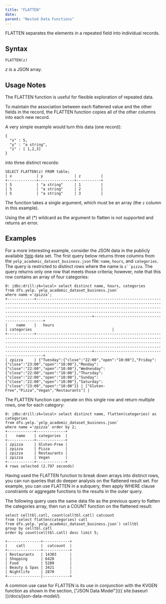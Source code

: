 ```yaml
---
title: "FLATTEN"
date: 
parent: "Nested Data Functions"
---
```

FLATTEN separates the elements in a repeated field into individual records.

## Syntax

    FLATTEN(z)

*z* is a JSON array.

## Usage Notes

The FLATTEN function is useful for flexible exploration of repeated data.

To maintain the association between each flattened value and the other fields in
the record, the FLATTEN function copies all of the other columns into each new record. 

A very simple example would turn this data (one record):

    {
      "x" : 5,
      "y" : "a string",
      "z" : [ 1,2,3]
    }

into three distinct records:

    SELECT FLATTEN(z) FROM table;
    | x           | y              | z         |
    +-------------+----------------+-----------+
    | 5           | "a string"     | 1         |
    | 5           | "a string"     | 2         |
    | 5           | "a string"     | 3         |

The function takes a single argument, which must be an array (the `z` column
in this example).

Using the all (*) wildcard as the argument to flatten is not supported and returns an error.

## Examples

For a more interesting example, consider the JSON data in the publicly
available [Yelp](https://www.yelp.com/dataset_challenge/dataset) data set. The
first query below returns three columns from the
`yelp_academic_dataset_business.json` file: `name`, `hours`, and `categories`.
The query is restricted to distinct rows where the name is `z``pizza`. The
query returns only one row that meets those criteria; however, note that this
row contains an array of four categories:

    0: jdbc:drill:zk=local> select distinct name, hours, categories 
    from dfs.yelp.`yelp_academic_dataset_business.json` 
    where name ='zpizza';
    +------------+-----------------------------------------------------------------------------------------------------------------------------------------------------------------------------------------------------------------------------------------------------------------------------------------------------------------+-----------------------------------------------+
    |    name    |   hours                                                                                                                                                                                                                                                                                                         | categories                                    |
    +------------+-----------------------------------------------------------------------------------------------------------------------------------------------------------------------------------------------------------------------------------------------------------------------------------------------------------------+-----------------------------------------------+
    | zpizza     | {"Tuesday":{"close":"22:00","open":"10:00"},"Friday":{"close":"23:00","open":"10:00"},"Monday":{"close":"22:00","open":"10:00"},"Wednesday":{"close":"22:00","open":"10:00"},"Thursday":{"close":"22:00","open":"10:00"},"Sunday":{"close":"22:00","open":"10:00"},"Saturday":{"close":"23:00","open":"10:00"}} | ["Gluten-Free","Pizza","Vegan","Restaurants"] |

The FLATTEN function can operate on this single row and return multiple rows,
one for each category:

    0: jdbc:drill:zk=local> select distinct name, flatten(categories) as categories 
    from dfs.yelp.`yelp_academic_dataset_business.json` 
    where name ='zpizza' order by 2;
    +------------+-------------+
    |    name    | categories  |
    +------------+-------------+
    | zpizza     | Gluten-Free |
    | zpizza     | Pizza       |
    | zpizza     | Restaurants |
    | zpizza     | Vegan       |
    +------------+-------------+
    4 rows selected (2.797 seconds)

Having used the FLATTEN function to break down arrays into distinct rows, you
can run queries that do deeper analysis on the flattened result set. For
example, you can use FLATTEN in a subquery, then apply WHERE clause
constraints or aggregate functions to the results in the outer query.

The following query uses the same data file as the previous query to flatten
the categories array, then run a COUNT function on the flattened result:

    select celltbl.catl, count(celltbl.catl) catcount 
    from (select flatten(categories) catl 
    from dfs.yelp.`yelp_academic_dataset_business.json`) celltbl 
    group by celltbl.catl 
    order by count(celltbl.catl) desc limit 5;
 
    +---------------+------------+
    |    catl       |  catcount  |
    +---------------+------------+
    | Restaurants   | 14303      |
    | Shopping      | 6428       |
    | Food          | 5209       |
    | Beauty & Spas | 3421       |
    | Nightlife     | 2870       |
    +---------------|------------+

A common use case for FLATTEN is its use in conjunction with the
KVGEN function as shown in the section, ["JSON Data Model"]({{ site.baseurl }}/docs/json-data-model/).

